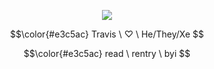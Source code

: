 
<p align="center">
<img src="https://64.media.tumblr.com/1cca9aa87924f3d7772c47cbaf441b80/85db2938e638679e-b6/s1280x1920/b5dccf59684644708b6eb3e40370f653d65538fe.pnj"/>
</p>
<p align="center">
$$\color{#e3c5ac} Travis \ ♡ \  He/They/Xe $$ 
</p>
<p align="center">
$$\color{#e3c5ac} read \ rentry \ byi $$ 
</p>
